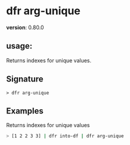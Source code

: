 # dfr arg-unique

**version**: 0.80.0

## **usage**:

Returns indexes for unique values.

## Signature

`> dfr arg-unique `

## Examples

Returns indexes for unique values

```bash
> [1 2 2 3 3] | dfr into-df | dfr arg-unique
```
